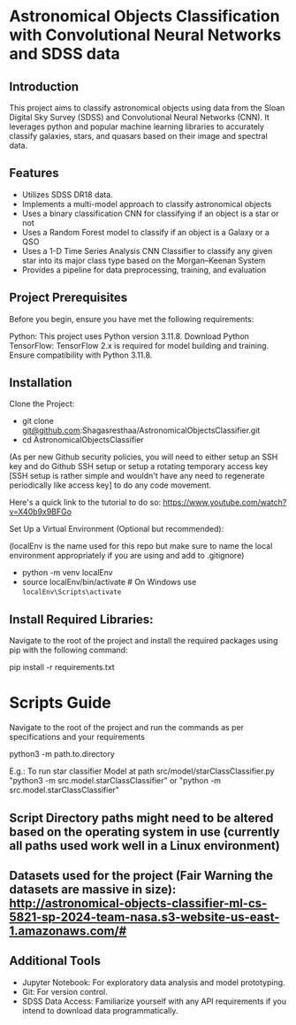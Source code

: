 # Astronomical Objects Classification with Convolutional Neural Networks and SDSS data

## Introduction

This project aims to classify astronomical objects using data from the Sloan Digital Sky Survey (SDSS) and Convolutional Neural Networks (CNN). It leverages python and popular machine learning libraries to accurately classify galaxies, stars, and quasars based on their image and spectral data.

## Features

- Utilizes SDSS DR18 data.
- Implements a multi-model approach to classify astronomical objects
- Uses a binary classification CNN for classifying if an object is a star or not
- Uses a Random Forest model to classify if an object is a Galaxy or a QSO
- Uses a 1-D Time Series Analysis CNN Classifier to classify any given star into its major class type based on the Morgan–Keenan System
- Provides a pipeline for data preprocessing, training, and evaluation

## Project Prerequisites

Before you begin, ensure you have met the following requirements:

Python: This project uses Python version 3.11.8. Download Python
TensorFlow: TensorFlow 2.x is required for model building and training. Ensure compatibility with Python 3.11.8.

## Installation

Clone the Project:

- git clone git@github.com:Shagasresthaa/AstronomicalObjectsClassifier.git
- cd AstronomicalObjectsClassifier

(As per new Github security policies, you will need to either setup an SSH key and do Github SSH setup or setup a rotating temporary access key [SSH setup is rather simple and wouldn't have any need to regenerate periodically like access key] to do any code movement.

Here's a quick link to the tutorial to do so: https://www.youtube.com/watch?v=X40b9x9BFGo

Set Up a Virtual Environment (Optional but recommended):

(localEnv is the name used for this repo but make sure to name the local environment appropriately if you are using and add to .gitignore)

- python -m venv localEnv
- source localEnv/bin/activate # On Windows use `localEnv\Scripts\activate`

## Install Required Libraries:

Navigate to the root of the project and install the required packages using pip with the following command:

pip install -r requirements.txt

# Scripts Guide

Navigate to the root of the project and run the commands as per specifications and your requirements

python3 -m path.to.directory

E.g.: To run star classifier Model at path src/model/starClassClassifier.py
    "python3 -m src.model.starClassClassifier" or "python -m src.model.starClassClassifier"

## Script Directory paths might need to be altered based on the operating system in use (currently all paths used work well in a Linux environment)

## Datasets used for the project (Fair Warning the datasets are massive in size): http://astronomical-objects-classifier-ml-cs-5821-sp-2024-team-nasa.s3-website-us-east-1.amazonaws.com/#


## Additional Tools

- Jupyter Notebook: For exploratory data analysis and model prototyping.
- Git: For version control.
- SDSS Data Access: Familiarize yourself with any API requirements if you intend to download data programmatically.
